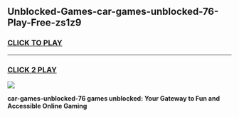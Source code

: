 
## Unblocked-Games-car-games-unblocked-76-Play-Free-zs1z9
<h3>
<a href="https://premium76.site?title=car-games-unblocked-76&ref=20M">CLICK TO PLAY</a></h3>
<hr>

<h3>
<a href="https://premium76.site?title=car-games-unblocked-76&ref=20M">CLICK 2 PLAY</a>
  
</h3>

<a href="https://premium76.site?title=car-games-unblocked-76&ref=19M"><img src="https://clearcache.store/games.png"></a>


**car-games-unblocked-76 games unblocked: Your Gateway to Fun and Accessible Online Gaming**
